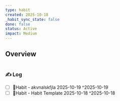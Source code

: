 ```yaml
---
type: habit
created: 2025-10-18
_habit_sync_state: false
done: false
status: Active
impact: Medium
---
```


## Overview
```wishmap-habit-monthly
```

### ✍️ Log

- [ ] 🔄Habit - akvnalskfjla 2025-10-19 ^2025-10-19
- [ ] 🔄Habit - Habit Template 2025-10-18 ^2025-10-18
